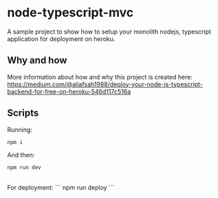 # node-typescript-mvc
A sample project to show how to setup your monolith nodejs, typescript application for deployment on heroku. <br>

## Why and how
More information about how and why this project is created here:<br>
https://medium.com/@aliafsah1988/deploy-your-node-js-typescript-backend-for-free-on-heroku-546d117c516a

## Scripts
Running:
```
npm i
```
And then:
```
npm run dev
```

<br>
For deployment:
```
npm run deploy
```

